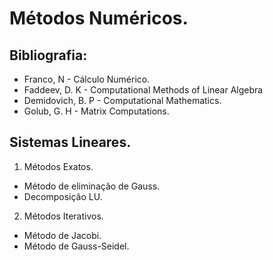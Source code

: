 # Métodos Numéricos.

## Bibliografia:
- Franco, N - Cálculo Numérico.
- Faddeev, D. K - Computational Methods of Linear Algebra
- Demidovich, B. P - Computational Mathematics.
- Golub, G. H - Matrix Computations.


## Sistemas Lineares.
1. Métodos Exatos.
- Método de eliminação de Gauss.
- Decomposição LU.

2. Métodos Iterativos.
- Método de Jacobi.
- Método de Gauss-Seidel.
